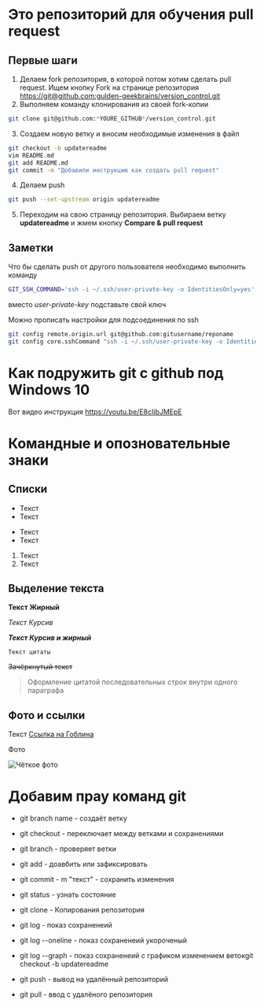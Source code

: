 ﻿# Это репозиторий для обучения pull request

## Первые шаги

1. Делаем fork репозитория, в которой потом хотим сделать pull request. Ищем кнопку Fork на странице репозитория <https://git@github.com:gulden-geekbrains/version_control.git>
2. Выполняем команду клонирования из своей fork-копии
```sh
git clone git@github.com:*YOURE_GITHUB*/version_control.git
```
3. Создаем новую ветку и вносим необходимые изменения в файл
```sh
git checkout -b updatereadme
vim README.md
git add README.md
git commit -m "Добавили инструкцию как создать pull request"
```
4. Делаем push  
```sh
git push --set-upstream origin updatereadme
```
5. Переходим на свою страницу репозитория. Выбираем ветку **updatereadme** и жмем кнопку **Compare & pull request**

## Заметки

Что бы сделать push от другого пользователя необходимо выполнить команду
```sh
GIT_SSH_COMMAND='ssh -i ~/.ssh/user-private-key -o IdentitiesOnly=yes' git push git@github.com:gulden-geekbrains/version_control.git
```

вместо *user-private-key* подставьте свой ключ

Можно прописать настройки для подсоединения по ssh
```sh
git config remote.origin.url git@github.com:gitusername/reponame
git config core.sshCommand "ssh -i ~/.ssh/user-private-key -o IdentitiesOnly=yes"
```
# Как подружить git с github под Windows 10

Вот видео инструкция https://youtu.be/E8cIjbJMEpE


# Командные и опозновательные знаки 

## Списки 

* Текст
* Текст

+ Текст
+ Текст

1. Текст
2. Текст

## Выделение текста

**Текст Жирный**

*Текст Курсив*

_**Текст Курсив и жирный**_

```
Текст цитаты
```

~~Зачёркнутый текст~~

> Оформление цитатой
последовательных строк
внутри одного параграфа

## Фото и ссылки 

Текст [Ссылка на Гоблина](https://www.youtube.com/watch?v=X_codI8-xUI "Ссылка на видео в YouTube")

Фото 

![Чёткое фото](create.jpeg)

# Добавим прау команд git 

* git branch name - создаёт ветку
* git checkout - переключает между ветками и сохранениями
* git branch - проверяет ветки

* git add - доавбить или зафиксировать
* git commit - m "текст" - сохранить изменения 
* git status - узнать состояние

* git clone - Копирования репозитория

* git log - показ сохраненеий
* git log --oneline - показ сохраненеий укороченый
* git log --graph - показ сохраненеий с графиком изменением ветокgit checkout -b updatereadme

* git push - вывод на удалённый репозиторий
* git pull - ввод с удалёного репозитория